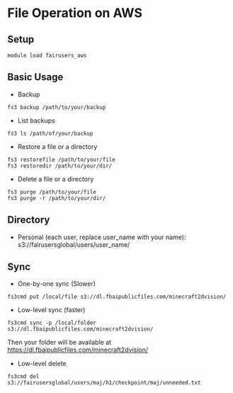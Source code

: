 # File Operation on AWS

## Setup
```
module load fairusers_aws
```

## Basic Usage
- Backup
```
fs3 backup /path/to/your/backup
```
- List backups
```
fs3 ls /path/of/your/backup
```
- Restore a file or a directory
```
fs3 restorefile /path/to/your/file
fs3 restoredir /path/to/your/dir/
```
- Delete a file or a directory
```
fs3 purge /path/to/your/file
fs3 purge -r /path/to/your/dir/
```

## Directory
- Personal (each user, replace user_name with your name): s3://fairusersglobal/users/user_name/

## Sync
- One-by-one sync (Slower)
```
fs3cmd put /local/file s3://dl.fbaipublicfiles.com/minecraft2dvision/
```
- Low-level sync (faster)
```
fs3cmd sync -p /local/folder s3://dl.fbaipublicfiles.com/minecraft2dvision/
```
Then your folder will be available at https://dl.fbaipublicfiles.com/minecraft2dvision/
- Low-level delete
```
fs3cmd del s3://fairusersglobal/users/maj/h1/checkpoint/maj/unneeded.txt
```